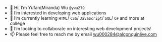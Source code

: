 - 👋 Hi, I’m Yufan(Miranda) Wu `@ywu279`
- 👀 I’m interested in developing web applications
- 🌱 I’m currently learning `HTML`/ `CSS`/ `JavaScript`/ `SQL`/ `C#` and more at college
- 💞️ I’m looking to collaborate on interesting web development projects!
- 📫 Please feel free to reach me by email wu000284@algonquinlive.com

<!---
ywu279/ywu279 is a ✨ special ✨ repository because its `README.md` (this file) appears on your GitHub profile.
You can click the Preview link to take a look at your changes.
--->
